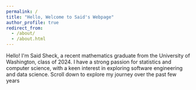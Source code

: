 ```yaml
---
permalink: /
title: "Hello, Welcome to Said's Webpage"
author_profile: true
redirect_from: 
  - /about/
  - /about.html
---
```


Hello! I'm Said Sheck, a recent mathematics graduate from the University of Washington, class of 2024. I have a strong passion for statistics and computer science, with a keen interest in exploring software engineering and data science. Scroll down to explore my journey over the past few years